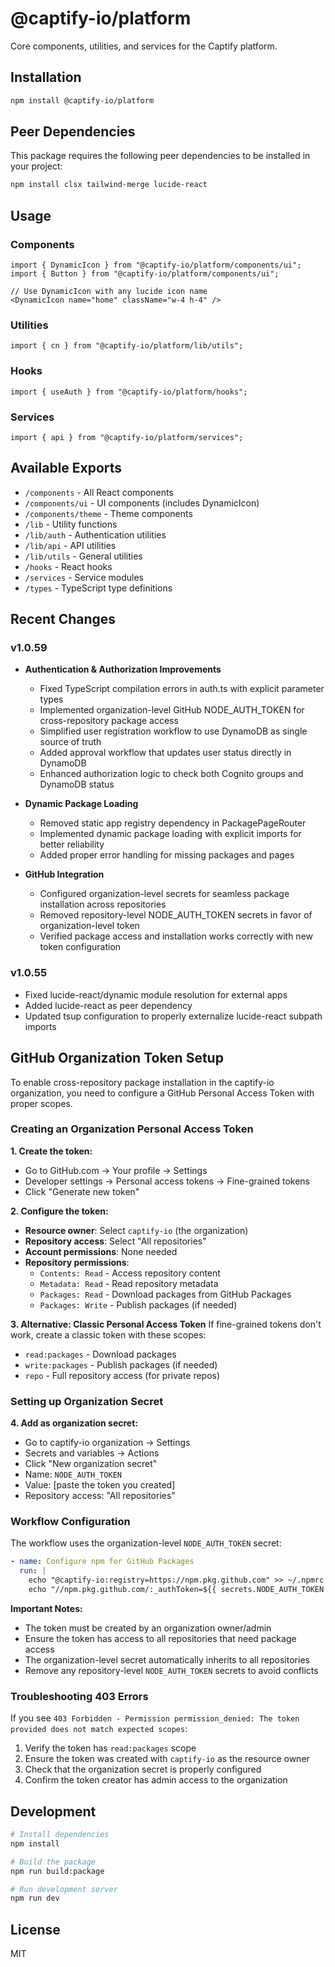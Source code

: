 # @captify-io/platform

Core components, utilities, and services for the Captify platform.

## Installation

```bash
npm install @captify-io/platform
```

## Peer Dependencies

This package requires the following peer dependencies to be installed in your project:

```bash
npm install clsx tailwind-merge lucide-react
```

## Usage

### Components

```tsx
import { DynamicIcon } from "@captify-io/platform/components/ui";
import { Button } from "@captify-io/platform/components/ui";

// Use DynamicIcon with any lucide icon name
<DynamicIcon name="home" className="w-4 h-4" />
```

### Utilities

```tsx
import { cn } from "@captify-io/platform/lib/utils";
```

### Hooks

```tsx
import { useAuth } from "@captify-io/platform/hooks";
```

### Services

```tsx
import { api } from "@captify-io/platform/services";
```

## Available Exports

- `/components` - All React components
- `/components/ui` - UI components (includes DynamicIcon)
- `/components/theme` - Theme components
- `/lib` - Utility functions
- `/lib/auth` - Authentication utilities
- `/lib/api` - API utilities
- `/lib/utils` - General utilities
- `/hooks` - React hooks
- `/services` - Service modules
- `/types` - TypeScript type definitions

## Recent Changes

### v1.0.59
- **Authentication & Authorization Improvements**
  - Fixed TypeScript compilation errors in auth.ts with explicit parameter types
  - Implemented organization-level GitHub NODE_AUTH_TOKEN for cross-repository package access
  - Simplified user registration workflow to use DynamoDB as single source of truth
  - Added approval workflow that updates user status directly in DynamoDB
  - Enhanced authorization logic to check both Cognito groups and DynamoDB status

- **Dynamic Package Loading**
  - Removed static app registry dependency in PackagePageRouter
  - Implemented dynamic package loading with explicit imports for better reliability
  - Added proper error handling for missing packages and pages

- **GitHub Integration**
  - Configured organization-level secrets for seamless package installation across repositories
  - Removed repository-level NODE_AUTH_TOKEN secrets in favor of organization-level token
  - Verified package access and installation works correctly with new token configuration

### v1.0.55
- Fixed lucide-react/dynamic module resolution for external apps
- Added lucide-react as peer dependency
- Updated tsup configuration to properly externalize lucide-react subpath imports

## GitHub Organization Token Setup

To enable cross-repository package installation in the captify-io organization, you need to configure a GitHub Personal Access Token with proper scopes.

### Creating an Organization Personal Access Token

**1. Create the token:**
- Go to GitHub.com → Your profile → Settings
- Developer settings → Personal access tokens → Fine-grained tokens
- Click "Generate new token"

**2. Configure the token:**
- **Resource owner**: Select `captify-io` (the organization)
- **Repository access**: Select "All repositories"
- **Account permissions**: None needed
- **Repository permissions**:
  - `Contents: Read` - Access repository content
  - `Metadata: Read` - Read repository metadata
  - `Packages: Read` - Download packages from GitHub Packages
  - `Packages: Write` - Publish packages (if needed)

**3. Alternative: Classic Personal Access Token**
If fine-grained tokens don't work, create a classic token with these scopes:
- `read:packages` - Download packages
- `write:packages` - Publish packages (if needed)
- `repo` - Full repository access (for private repos)

### Setting up Organization Secret

**4. Add as organization secret:**
- Go to captify-io organization → Settings
- Secrets and variables → Actions
- Click "New organization secret"
- Name: `NODE_AUTH_TOKEN`
- Value: [paste the token you created]
- Repository access: "All repositories"

### Workflow Configuration

The workflow uses the organization-level `NODE_AUTH_TOKEN` secret:

```yaml
- name: Configure npm for GitHub Packages
  run: |
    echo "@captify-io:registry=https://npm.pkg.github.com" >> ~/.npmrc
    echo "//npm.pkg.github.com/:_authToken=${{ secrets.NODE_AUTH_TOKEN }}" >> ~/.npmrc
```

**Important Notes:**
- The token must be created by an organization owner/admin
- Ensure the token has access to all repositories that need package access
- The organization-level secret automatically inherits to all repositories
- Remove any repository-level `NODE_AUTH_TOKEN` secrets to avoid conflicts

### Troubleshooting 403 Errors

If you see `403 Forbidden - Permission permission_denied: The token provided does not match expected scopes`:

1. Verify the token has `read:packages` scope
2. Ensure the token was created with `captify-io` as the resource owner
3. Check that the organization secret is properly configured
4. Confirm the token creator has admin access to the organization

## Development

```bash
# Install dependencies
npm install

# Build the package
npm run build:package

# Run development server
npm run dev
```

## License

MIT